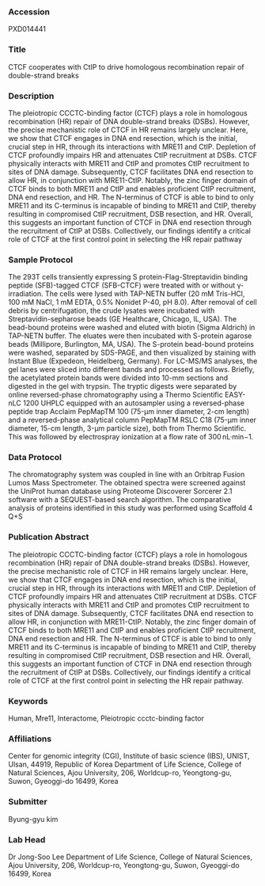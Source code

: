 ### Accession
PXD014441

### Title
CTCF cooperates with CtIP to drive homologous recombination repair of double-strand breaks

### Description
The pleiotropic CCCTC-binding factor (CTCF) plays a role in homologous recombination (HR) repair of DNA double-strand breaks (DSBs). However, the precise mechanistic role of CTCF in HR remains largely unclear. Here, we show that CTCF engages in DNA end resection, which is the initial, crucial step in HR, through its interactions with MRE11 and CtIP. Depletion of CTCF profoundly impairs HR and attenuates CtIP recruitment at DSBs. CTCF physically interacts with MRE11 and CtIP and promotes CtIP recruitment to sites of DNA damage. Subsequently, CTCF facilitates DNA end resection to allow HR, in conjunction with MRE11-CtIP. Notably, the zinc finger domain of CTCF binds to both MRE11 and CtIP and enables proficient CtIP recruitment, DNA end resection, and HR. The N-terminus of CTCF is able to bind to only MRE11 and its C-terminus is incapable of binding to MRE11 and CtIP, thereby resulting in compromised CtIP recruitment, DSB resection, and HR. Overall, this suggests an important function of CTCF in DNA end resection through the recruitment of CtIP at DSBs. Collectively, our findings identify a critical role of CTCF at the first control point in selecting the HR repair pathway

### Sample Protocol
The 293T cells transiently expressing S protein-Flag-Streptavidin binding peptide (SFB)-tagged CTCF (SFB-CTCF) were treated with or without γ-irradiation. The cells were lysed with TAP-NETN buffer (20 mM Tris-HCl, 100 mM NaCl, 1 mM EDTA, 0.5% Nonidet P-40, pH 8.0). After removal of cell debris by centrifugation, the crude lysates were incubated with Streptavidin-sepharose beads (GE Healthcare, Chicago, IL, USA). The bead-bound proteins were washed and eluted with biotin (Sigma Aldrich) in TAP-NETN buffer. The eluates were then incubated with S-protein agarose beads (Millipore, Burlington, MA, USA). The S-protein bead-bound proteins were washed, separated by SDS-PAGE, and then visualized by staining with Instant Blue (Expedeon, Heidelberg, Germany). For LC-MS/MS analyses, the gel lanes were sliced into different bands and processed as follows. Briefly, the acetylated protein bands were divided into 10-mm sections and digested in the gel with trypsin. The tryptic digests were separated by online reversed-phase chromatography using a Thermo Scientific EASY-nLC 1200 UHPLC equipped with an autosampler using a reversed-phase peptide trap Acclaim PepMapTM 100 (75-μm inner diameter, 2-cm length) and a reversed-phase analytical column PepMapTM RSLC C18 (75-μm inner diameter, 15-cm length, 3-μm particle size), both from Thermo Scientific. This was followed by electrospray ionization at a flow rate of 300 nL·min−1.

### Data Protocol
The chromatography system was coupled in line with an Orbitrap Fusion Lumos Mass Spectrometer. The obtained spectra were screened against the UniProt human database using Proteome Discoverer Sorcerer 2.1 software with a SEQUEST-based search algorithm. The comparative analysis of proteins identified in this study was performed using Scaffold 4 Q+S

### Publication Abstract
The pleiotropic CCCTC-binding factor (CTCF) plays a role in homologous recombination (HR) repair of DNA double-strand breaks (DSBs). However, the precise mechanistic role of CTCF in HR remains largely unclear. Here, we show that CTCF engages in DNA end resection, which is the initial, crucial step in HR, through its interactions with MRE11 and CtIP. Depletion of CTCF profoundly impairs HR and attenuates CtIP recruitment at DSBs. CTCF physically interacts with MRE11 and CtIP and promotes CtIP recruitment to sites of DNA damage. Subsequently, CTCF facilitates DNA end resection to allow HR, in conjunction with MRE11-CtIP. Notably, the zinc finger domain of CTCF binds to both MRE11 and CtIP and enables proficient CtIP recruitment, DNA end resection and HR. The N-terminus of CTCF is able to bind to only MRE11 and its C-terminus is incapable of binding to MRE11 and CtIP, thereby resulting in compromised CtIP recruitment, DSB resection and HR. Overall, this suggests an important function of CTCF in DNA end resection through the recruitment of CtIP at DSBs. Collectively, our findings identify a critical role of CTCF at the first control point in selecting the HR repair pathway.

### Keywords
Human, Mre11, Interactome, Pleiotropic ccctc-binding factor

### Affiliations
Center for genomic integrity (CGI), Institute of basic science (IBS), UNIST, Ulsan, 44919, Republic of Korea
Department of Life Science, College of Natural Sciences, Ajou University, 206, Worldcup-ro, Yeongtong-gu, Suwon, Gyeoggi-do 16499, Korea

### Submitter
Byung-gyu kim

### Lab Head
Dr Jong-Soo Lee
Department of Life Science, College of Natural Sciences, Ajou University, 206, Worldcup-ro, Yeongtong-gu, Suwon, Gyeoggi-do 16499, Korea


